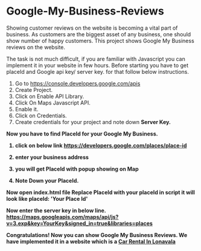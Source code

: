 # Google-My-Business-Reviews
Showing customer reviews on the website is becoming a vital part of business. As customers are the biggest asset of any business, one should show number of happy customers. This project shows Google My Business reviews on the website.

The task is not much difficult, if you are familiar with Javascript you can implement it in your website in few hours.
Before starting you have to get placeId and Google api key/ server key. for that follow below instructions.
1. Go to https://console.developers.google.com/apis
2. Create Project.
3. Click on Enable API Library.
4. Click On Maps Javascript API.
5. Enable it.
6. Click on Credentials.
7. Create credentials for your project and note down <b>Server Key<b>.

Now you have to find PlaceId for your Google My Business.
1. click on below link
https://developers.google.com/places/place-id

2. enter your business address
3. you will get PlaceId with popup showing on Map
4. Note Down your PlaceId.

Now open index.html file 
Replace PlaceId with your placeId in script
it will look like
placeId: 'Your Place Id'

Now enter the server key in below line.
https://maps.googleapis.com/maps/api/js?v=3.exp&key=YourKey&signed_in=true&libraries=places

Congratulations!
Now you can show Google My Business Reviews.
We have implemented it in a website which is a <a href='https://www.lonavalacab.com'>Car Rental In Lonavala</a>
